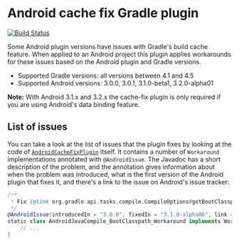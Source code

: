 # Android cache fix Gradle plugin

[![Build Status](https://travis-ci.org/gradle/android-cache-fix-gradle-plugin.svg?branch=master)](https://travis-ci.org/gradle/android-cache-fix-gradle-plugin)

Some Android plugin versions have issues with Gradle's build cache feature. When applied to an Android project this plugin applies workarounds for these issues based on the Android plugin and Gradle versions.

* Supported Gradle versions: all versions between 4.1 and 4.5
* Supported Android versions: 3.0.0, 3.0.1, 3.1.0-beta1, 3.2.0-alpha01

**Note:** With Android 3.1.x and 3.2.x the cache-fix plugin is only required if you are using Android's data binding feature.

## List of issues

You can take a look at the list of issues that the plugin fixes by looking at the code of [`AndroidCacheFixPlugin`](https://github.com/gradle/android-cache-fix-gradle-plugin/blob/master/src/main/groovy/org/gradle/android/AndroidCacheFixPlugin.groovy) itself. It contains a number of `Workaround` implementations annotated with `@AndroidIssue`. The Javadoc has a short description of the problem, and the annotation gives information about when the problem was introduced, what is the first version of the Android plugin that fixes it, and there's a link to the issue on Android's issue tracker:

```groovy
/**
 * Fix {@link org.gradle.api.tasks.compile.CompileOptions#getBootClasspath()} introducing relocatability problems for {@link AndroidJavaCompile}.
 */
@AndroidIssue(introducedIn = "3.0.0", fixedIn = "3.1.0-alpha06", link = "https://issuetracker.google.com/issues/68392933")
static class AndroidJavaCompile_BootClasspath_Workaround implements Workaround {
    // ...
}
```
